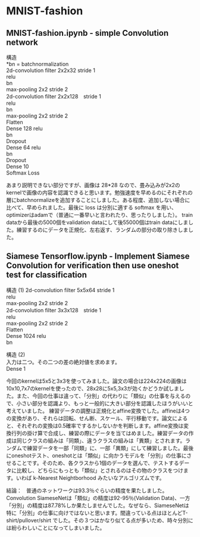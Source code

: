 # MNIST-fashion

## MNIST-fashion.ipynb - simple Convolution network

構造  
*bn = batchnormalization  
2d-convolution filter 2x2x32 stride 1  
relu  
bn  
max-pooling 2x2 stride 2  
2d-convolution filter 2x2x128　stride 1  
relu  
bn  
max-pooling 2x2 stride 2  
Flatten  
Dense 128 relu  
bn  
Dropout  
Dense 64 relu  
bn  
Dropout  
Dense 10  
Softmax Loss

あまり説明できない部分ですが、画像は 28*28 なので、畳み込みが2x2のkernelで画像の内容を認識できると思います。勉強速度を早めるのにそれぞれの層にbatchnormalizeを追加することにしました。ある程度、追加しない場合に比べて、早められました。最後に loss は分別に適する softmax を用い、optimizerはadamで（普通に一番早いと言われたり、思ったりしました）。
train dataから最後の5000個をvalidation dataにして後55000個はtrain dataにしました。練習するのにデータを正規化、左右返す、ランダムの部分の取り除きしました。

## Siamese Tensorflow.ipynb - Implement Siamese Convolution for verification then use oneshot test for classification

構造 (1)
2d-convolution filter 5x5x64 stride 1  
relu  
max-pooling 2x2 stride 2  
2d-convolution filter 3x3x128　stride 1  
relu  
max-pooling 2x2 stride 2  
Flatten  
Dense 1024 relu  
bn

構造 (2)  
入力は二つ。その二つの差の絶対値を求めます。  
Dense 1

今回のkernelは5x5と3x3を使ってみました。論文の場合は224x224の画像は10x10,7x7のkernelを使ったので、28x28に5x5,3x3が効くかどうか試しました。また、今回の仕事は違って、「分別」の代わりに「類似」の仕事を与えるので、小さい部分を認識より、もっと一般的に大きい部分を認識したほうがいいと考えていました。
練習データの調整は正規化とaffine変換でした。affineは4つの変換があり、それらは回転、せん断、スケール、平行移動です。論文によると、それぞれの変換は0.5確率でするかしないかを判断します。affine変換は変換行列の掛け算で合成し、練習の際にデータを当てはめました。練習データの作成は同じクラスの組みは「同類」、違うクラスの組みは「異類」とされます。ランダムで練習データを一部「同類」に、一部「異類」にして練習しました。最後にoneshotテスト、oneshotとは「類似」に向かうモデルを「分別」の仕事にさせることです。そのため、各クラスから1個のデータを選んで、テストするデータに比較し、どちらにもっとも「類似」とされるのはその物のクラスをつけます。いわば k-Nearest Neightborhood みたいなアルゴリズムです。

結論：  
普通のネットワークは93.3％ぐらいの精度を果たしました。Convolution SiameseNetは「類似」の精度は92-95％(Validation Data)、一方「分別」の精度は87.78%しか果たしませんでした。なぜなら、SiameseNetは特に「分別」の仕事に向けではないと思います。間違っている点はほとんどT-shirt/pullover/shirt でした。その３つはかなり似てる点が多いため、時々分別には紛らわしいことになってしまいました。
